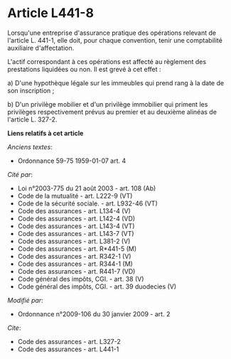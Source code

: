 # Article L441-8

Lorsqu'une entreprise d'assurance pratique des opérations relevant de l'article L. 441-1, elle doit, pour chaque convention,
tenir une comptabilité auxiliaire d'affectation.

L'actif correspondant à ces opérations est affecté au règlement des prestations liquidées ou non. Il est grevé à cet effet : 

a) D'une hypothèque légale sur les immeubles qui prend rang à la date de son inscription ; 

b) D'un privilège mobilier et d'un privilège immobilier qui priment les privilèges respectivement prévus au premier et au
deuxième alinéas de l'article L. 327-2.

**Liens relatifs à cet article**

_Anciens textes_:

  - Ordonnance 59-75 1959-01-07 art. 4

_Cité par_:

  - Loi n°2003-775 du 21 août 2003 - art. 108 (Ab)
  - Code de la mutualité - art. L222-9 (VT)
  - Code de la sécurité sociale. - art. L932-46 (VT)
  - Code des assurances - art. L134-4 (V)
  - Code des assurances - art. L142-4 (VD)
  - Code des assurances - art. L143-4 (VT)
  - Code des assurances - art. L143-7 (VT)
  - Code des assurances - art. L381-2 (V)
  - Code des assurances - art. R*441-5 (M)
  - Code des assurances - art. R342-1 (V)
  - Code des assurances - art. R344-1 (M)
  - Code des assurances - art. R441-7 (VD)
  - Code général des impôts, CGI. - art. 38 (V)
  - Code général des impôts, CGI. - art. 39 duodecies (V)

_Modifié par_:

  - Ordonnance n°2009-106 du 30 janvier 2009 - art. 2

_Cite_:

  - Code des assurances - art. L327-2
  - Code des assurances - art. L441-1

